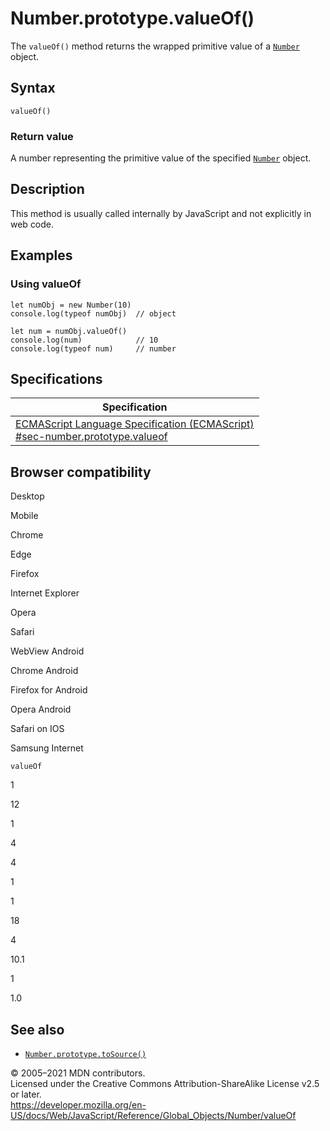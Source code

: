Number.prototype.valueOf()
==========================

The `valueOf()` method returns the wrapped primitive value of a [`Number`](../number) object.

Syntax
------

    valueOf()

### Return value

A number representing the primitive value of the specified [`Number`](../number) object.

Description
-----------

This method is usually called internally by JavaScript and not explicitly in web code.

Examples
--------

### Using valueOf

    let numObj = new Number(10)
    console.log(typeof numObj)  // object

    let num = numObj.valueOf()
    console.log(num)            // 10
    console.log(typeof num)     // number

Specifications
--------------

<table><thead><tr class="header"><th>Specification</th></tr></thead><tbody><tr class="odd"><td><a href="https://tc39.es/ecma262/#sec-number.prototype.valueof">ECMAScript Language Specification (ECMAScript)<br />
<span class="small">#sec-number.prototype.valueof</span></a></td></tr></tbody></table>

Browser compatibility
---------------------

Desktop

Mobile

Chrome

Edge

Firefox

Internet Explorer

Opera

Safari

WebView Android

Chrome Android

Firefox for Android

Opera Android

Safari on IOS

Samsung Internet

`valueOf`

1

12

1

4

4

1

1

18

4

10.1

1

1.0

See also
--------

-   [`Number.prototype.toSource()`](tosource)

© 2005–2021 MDN contributors.  
Licensed under the Creative Commons Attribution-ShareAlike License v2.5 or later.  
<a href="https://developer.mozilla.org/en-US/docs/Web/JavaScript/Reference/Global_Objects/Number/valueOf" class="_attribution-link">https://developer.mozilla.org/en-US/docs/Web/JavaScript/Reference/Global_Objects/Number/valueOf</a>
